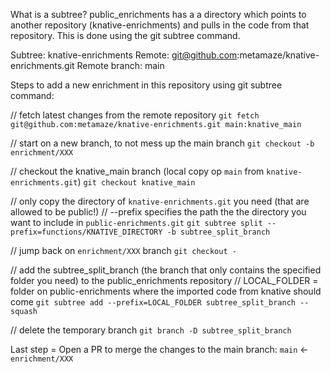 What is a subtree? public_enrichments has a a directory which points to another repository (knative-enrichments) and pulls in the code from that repository. This is done using the git subtree command.

Subtree: knative-enrichments
Remote: git@github.com:metamaze/knative-enrichments.git
Remote branch: main

Steps to add a new enrichment in this repository using git subtree command:

// fetch latest changes from the remote repository
`git fetch git@github.com:metamaze/knative-enrichments.git main:knative_main`

// start on a new branch, to not mess up the main branch
`git checkout -b enrichment/XXX`

// checkout the knative_main branch (local copy op `main` from `knative-enrichments.git`)
`git checkout knative_main`

// only copy the directory of `knative-enrichments.git` you need (that are allowed to be public!)
// --prefix specifies the path the the directory you want to include in `public-enrichments.git`
`git subtree split --prefix=functions/KNATIVE_DIRECTORY -b subtree_split_branch`

// jump back on `enrichment/XXX` branch
`git checkout -`

// add the subtree_split_branch (the branch that only contains the specified folder you need) to the public_enrichments repository
// LOCAL_FOLDER = folder on public-enrichments where the imported code from knative should come
`git subtree add --prefix=LOCAL_FOLDER subtree_split_branch --squash`

// delete the temporary branch
`git branch -D subtree_split_branch`

Last step = Open a PR to merge the changes to the main branch: `main` <- `enrichment/XXX`
